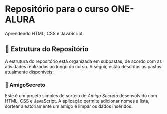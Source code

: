 # Repositório para o curso ONE-ALURA
Aprendendo HTML, CSS e JavaScript.

## 📇 Estrutura do Repositório
A estrutura do repositório está organizada em subpastas, de acordo com as atividades realizadas ao longo do curso. A seguir, estão descritas as pastas atualmente disponíveis:

### 📁 AmigoSecreto
Este é um projeto simples de sorteio de _Amigo Secreto_ desenvolvido com HTML, CSS e JavaScript. A aplicação permite adicionar nomes à lista, sortear aleatoriamente um amigo e limpar os dados inseridos.
